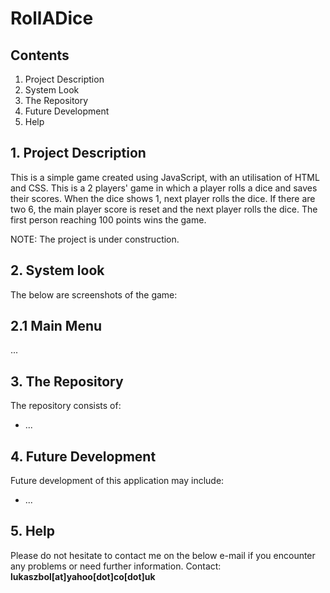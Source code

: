 # RollADice

## Contents

1. Project Description
2. System Look
3. The Repository
4. Future Development
5. Help


## 1. Project Description  
This is a simple game created using JavaScript, with an utilisation of HTML and CSS. This is a 2 players' game in which a player rolls a dice and saves their scores. When the dice shows 1, next player rolls the dice. If there are two 6, the main player score is reset and the next player rolls the dice. The first person reaching 100 points wins the game.

NOTE: The project is under construction.


## 2. System look
The below are screenshots of the game:


## 2.1 Main Menu
...


## 3. The Repository  
The repository consists of:
- ...


## 4. Future Development 
Future development of this application may include:
- ...

## 5. Help  
Please do not hesitate to contact me on the below e-mail if you encounter any problems or need further information.
Contact: <b>lukaszbol[at]yahoo[dot]co[dot]uk</b>
